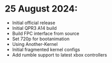 # 25 August 2024:
- Initial official release
- Initial QPR3 A14 build
- Build FPC interface from source
- Set 720p for bootanimation
- Using Another-Kernel
- Initial fragmented kernel configs
- Add rumble support to latest xbox controllers
